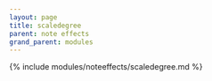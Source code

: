```yaml
---
layout: page
title: scaledegree
parent: note effects
grand_parent: modules
---
```


{% include modules/noteeffects/scaledegree.md %}
